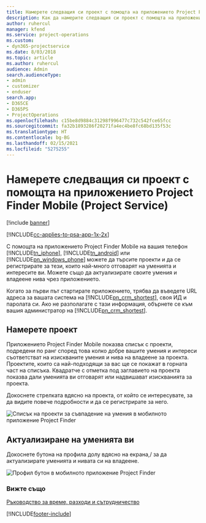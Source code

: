 ```yaml
---
title: Намерете следващия си проект с помощта на приложението Project Finder Mobile
description: Как да намерите следващия си проект с помощта на приложението Project Finder Mobile за Project Service
author: ruhercul
manager: kfend
ms.service: project-operations
ms.custom:
- dyn365-projectservice
ms.date: 8/03/2018
ms.topic: article
ms.author: ruhercul
audience: Admin
search.audienceType:
- admin
- customizer
- enduser
search.app:
- D365CE
- D365PS
- ProjectOperations
ms.openlocfilehash: c15be8d9884c31298f996477c732c542fce65fcc
ms.sourcegitcommit: fa32b1893286f20271fa4ec4be8fc68bd135f53c
ms.translationtype: HT
ms.contentlocale: bg-BG
ms.lasthandoff: 02/15/2021
ms.locfileid: "5275255"
---
```

# <a name="find-your-next-project-with-the-project-finder-mobile-app-project-service"></a>Намерете следващия си проект с помощта на приложението Project Finder Mobile (Project Service)

[!include [banner](../includes/psa-now-project-operations.md)]

[!INCLUDE[cc-applies-to-psa-app-1x-2x](../includes/cc-applies-to-psa-app-1x-2x.md)]

С помощта на приложението Project Finder Mobile на вашия телефон [!INCLUDE[tn_iphone](../includes/tn-iphone.md)], [!INCLUDE[tn_android](../includes/tn-android.md)] или [!INCLUDE[pn_windows_phone](../includes/pn-windows-phone.md)] можете да търсите проекти и да се регистрирате за тези, които най-много отговарят на уменията и интересите ви. Можете също да актуализирате своите умения и владеене нива чрез приложението.  
  
 Когато за първи път стартирате приложението, трябва да въведете URL адреса за вашата система на [!INCLUDE[pn_crm_shortest](../includes/pn-crm-shortest.md)], своя ИД и паролата си. Ако не разполагате с тази информация, обърнете се към вашия администратор на [!INCLUDE[pn_crm_shortest](../includes/pn-crm-shortest.md)].  
  
## <a name="find-a-project"></a>Намерете проект  
 Приложението Project Finder Mobile показва списък с проекти, подредени по ранг според това колко добре вашите умения и интереси съответстват на изискваните умения и нива на владеене за проекта. Проектите, които са най-подходящи за вас ще се покажат в горната част на списъка. Квадратче с отметка под заглавието на проекта показва дали уменията ви отговарят или надвишават изискванията за проекта.  
  
 Докоснете стрелката вдясно на проекта, от който се интересувате, за да видите повече подробности и да се регистрирате за него.  
  
 ![Списък на проекти за съвпадение на умения в мобилното приложение Project Finder](../psa/media/project-service-project-finder-list.png "Списък на проекти за съвпадение на умения в мобилното приложение Project Finder")  
  
## <a name="update-your-skills"></a>Актуализиране на уменията ви  
 Докоснете бутона на профила долу вдясно на екрана,/ за да актуализирате уменията и нивата си на владеене.  
  
 ![Профил бутон в мобилното приложение Project Finder](../psa/media/project-service-project-finder-profile.png "Профил бутон в мобилното приложение Project Finder")  
  
### <a name="see-also"></a>Вижте също  
 [Ръководство за време, разходи и сътрудничество](../psa/time-expense-collaboration-guide.md)


[!INCLUDE[footer-include](../includes/footer-banner.md)]